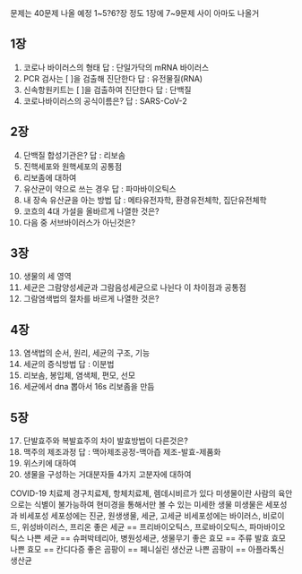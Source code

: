   문제는 40문제 나올 예정 1~5?6?장 정도
  1장에 7~9문제 사이
  아마도 나올거
  ## 1장
  1. 코로나 바이러스의 형태 답 : 단일가닥의 mRNA 바이러스 
  2. PCR 검사는 [   ]을 검출해 진단한다  답 : 유전물질(RNA) 
  3. 신속항원키트는 [  ]을 검출하여 진단한다 답 : 단백질
  4. 코로나바이러스의 공식이름은? 답 : SARS-CoV-2

  ## 2장
  4. 단백질 합성기관은? 답 : 리보솜
  4. 진핵세포와 원핵세포의 공통점
  5. 리보좀에 대하여
  6. 유산균이 약으로 쓰는 경우 답 : 파마바이오틱스
  7. 내 장속 유산균을 아는 방법 답 : 메타유전자학, 환경유전체학, 집단유전체학
  8. 코흐의 4대 가설을 올바르게 나열한 것은?
  9. 다음 중 서브바이러스가 아닌것은?
  ## 3장
  10. 생물의 세 영역
  11. 세균은 그람양성세균과 그람음성세균으로 나뉜다 이 차이점과 공통점
  12. 그람염색법의 절차를 바르게 나열한 것은?
  ## 4장
  13. 염색법의 순서, 원리, 세균의 구조, 기능
  14. 세균의 증식방법 답 : 이분법
  15. 리보솜, 봉입체, 염색체, 편모, 선모
  16. 세균에서 dna 뽑아서 16s 리보좀을 만듬
  ## 5장
  17. 단발효주와 복발효주의 차이 발효방법이 다른것은?
  18. 맥주의 제조과정 답 : 맥아제조공정-맥아즙 제조-발효-제품화
  19. 위스키에 대하여
  20. 생물을 구성하는 거대분자들 4가지 고분자에 대하여

   COVID-19 치료제 경구치료제, 항체치료제, 렘데시비르가 있다
   미생물이란 사람의 육안으로는 식별이 불가능하여 현미경을 통해서만 볼 수 있는 미세한 생물
   미생물은 세포성과 비세포성
   세포성에는 진균, 원생생물, 세균, 고세균
   비세포성에는 바이러스, 비로이드, 위성바이러스, 프리온
   좋은 세균 == 프리바이오틱스, 프로바이오틱스, 파마바이오틱스
   나쁜 세균 == 슈퍼박테리아, 병원성세균, 생물무기 
   좋은 효모 == 주류 발효 효모
   나쁜 효모 == 칸디다증
   좋은 곰팡이 == 페니실린 생산균
   나쁜 곰팡이 == 아플라톡신 생산균
